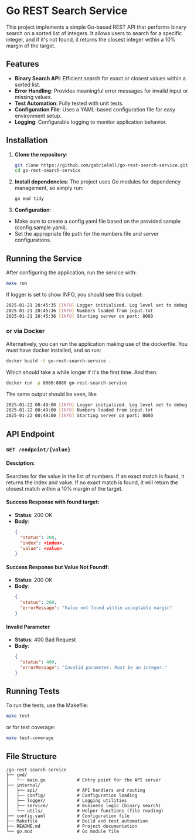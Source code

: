 # Go REST Search Service

This project implements a simple Go-based REST API that performs binary search on a sorted list of integers. It allows users to search for a specific integer, and if it's not found, it returns the closest integer within a 10% margin of the target.

## Features

- **Binary Search API**: Efficient search for exact or closest values within a sorted list.
- **Error Handling**: Provides meaningful error messages for invalid input or missing values.
- **Test Automation**: Fully tested with unit tests.
- **Configuration File**: Uses a YAML-based configuration file for easy environment setup.
- **Logging**: Configurable logging to monitor application behavior.

## Installation

1. **Clone the repository**:
   ```bash
   git clone https://github.com/gabrielmll/go-rest-search-service.git
   cd go-rest-search-service

2. **Install dependencies**:
The project uses Go modules for dependency management, so simply run:
    ```bash
    go mod tidy

3. **Configuration**:
- Make sure to create a config.yaml file based on the provided sample (config.sample.yaml).
- Set the appropriate file path for the numbers file and server configurations.


## Running the Service
After configuring the application, run the service with:
   ```bash
   make run
   ```

If logger is set to show INFO, you should see this output: 
   ```bash
   2025-01-21 20:45:35 [INFO] Logger initialized. Log level set to debug
   2025-01-21 20:45:36 [INFO] Numbers loaded from input.txt
   2025-01-21 20:45:36 [INFO] Starting server on port: 8080
   ```

### or via Docker
Alternatively, you can run the application making use of the dockerfile.
You must have docker installed, and so run:

   ```bash
   docker build -t go-rest-search-service .
   ```
Which should take a while longer if it's the first time.
And then:

   ```bash
   docker run -p 8080:8080 go-rest-search-service
   ```

The same output should be seen, like
   ```bash
   2025-01-22 00:49:00 [INFO] Logger initialized. Log level set to debug
   2025-01-22 00:49:00 [INFO] Numbers loaded from input.txt
   2025-01-22 00:49:00 [INFO] Starting server on port: 8080
   ```

## API Endpoint

### `GET /endpoint/{value}`

#### Desciption:
Searches for the value in the list of numbers. If an exact match is found, it returns the index and value. If no exact match is found, it will return the closest match within a 10% margin of the target.

#### Success Response with found target:
- **Status**: 200 OK
- **Body**:
  ```json
  {
    "status": 200,
    "index": <index>,
    "value": <value>
  }
  ```

#### Success Response but Value Not Foundf:
- **Status**: 200 OK
- **Body**:
  ```json
  {
    "status": 200,
    "errorMessage": "Value not found within acceptable margin"
  }
  ```

#### Invalid Parameter
- **Status**: 400 Bad Request
- **Body**:
  ```json
  {
    "status": 400,
    "errorMessage": "Invalid parameter. Must be an integer."
  }
  ```

## Running Tests
To run the tests, use the Makefile:
   ```bash
   make test
   ```

or for test coverage:
   ```bash
   make test-coverage
   ```

## File Structure
   ```
   /go-rest-search-service
   ├── cmd/
   │   └── main.go            # Entry point for the API server
   ├── internal/
   │   ├── api/               # API handlers and routing
   │   ├── config/            # Configuration loading
   |   ├── logger/            # Logging utilities
   │   ├── service/           # Business logic (binary search)
   │   └── utils/             # Helper functions (file reading)
   ├── config.yaml            # Configuration file
   ├── Makefile               # Build and test automation
   ├── README.md              # Project documentation
   └── go.mod                 # Go module file
   ```